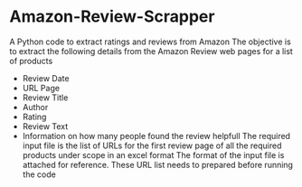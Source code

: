 # Amazon-Review-Scrapper
A Python code to extract ratings and reviews from Amazon
The objective is to extract the following details from the Amazon Review web pages for a list of products
   - Review Date
   - URL Page
   - Review Title
   - Author
   - Rating
   - Review Text
   - Information on how many people found the review helpfull
The required input file is the list of URLs for the first review page of all the required products under scope in an excel format
The format of the input file is attached for reference. These URL list needs to prepared before running the code
